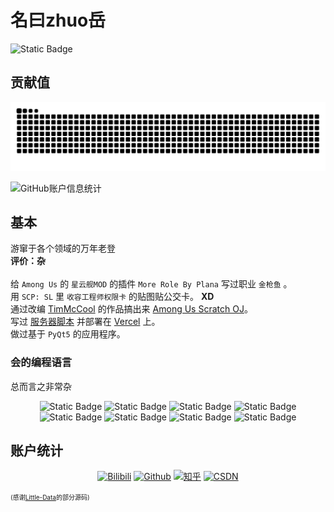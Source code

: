 # 名曰zhuo岳
<img alt="Static Badge" src="https://img.shields.io/badge/%E7%8A%B6%E6%80%81-%E5%B7%B2%E6%96%AD%E5%BC%80%E8%BF%9E%E6%8E%A5-red" id="114514">

## 贡献值
<picture>
  <source media="(prefers-color-scheme: dark)" srcset="https://raw.githubusercontent.com/zhuo-yue-shi/zhuo-yue-shi/output/github-contribution-grid-snake-dark.svg">
  <source media="(prefers-color-scheme: light)" srcset="https://raw.githubusercontent.com/zhuo-yue-shi/zhuo-yue-shi/output/github-contribution-grid-snake.svg">
  <img alt="github contribution grid snake animation" src="https://raw.githubusercontent.com/zhuo-yue-shi/zhuo-yue-shi/output/github-contribution-grid-snake.svg">
</picture>

![GitHub账户信息统计](https://github-stats.ubrong.com/api?username=zhuo-yue-shi&show_icons=true)

## 基本
游窜于各个领域的万年老登\
**评价：杂**\
\
给 `Among Us` 的 `星云舰MOD` 的插件 `More Role By Plana` 写过职业 `金枪鱼` 。\
用 `SCP: SL` 里 `收容工程师权限卡` 的贴图贴公交卡。 **XD**\
通过改编 [TimMcCool](https://scratch.mit.edu/users/TimMcCool/) 的作品搞出来 [Among Us Scratch OJ](https://github.com/zhuo-yue-shi/AmongUsSc)。\
写过 [服务器脚本](https://github.com/zhuo-yue-shi/saychat-server) 并部署在 [Vercel](https://saychat-server.vercel.app/ping) 上。\
做过基于 `PyQt5` 的应用程序。

### 会的编程语言
总而言之非常杂
<p align="center">
  <img alt="Static Badge" src="https://img.shields.io/badge/Turbowarp%2FScratch-orange?logo=scratch&logoColor=white">
  <img alt="Static Badge" src="https://img.shields.io/badge/Python-blue?logo=python&logoColor=white">
  <img alt="Static Badge" src="https://img.shields.io/badge/C%2B%2B-green?logo=c%2B%2B&logoColor=white">
  <img alt="Static Badge" src="https://img.shields.io/badge/HTML-orange?logo=html5&logoColor=white">
  <img alt="Static Badge" src="https://img.shields.io/badge/CSS-green?logo=css&logoColor=white">
  <img alt="Static Badge" src="https://img.shields.io/badge/JavaScript-yellow?logo=JavaScript&logoColor=white">
  <img alt="Static Badge" src="https://img.shields.io/badge/C%23-green?logo=sharp&logoColor=white">
  <img alt="Static Badge" src="https://img.shields.io/badge/ArkTS-blue?logo=typescript&logoColor=white">
</p>

## 账户统计
<p align="center">
  <a href="https://space.bilibili.com/1150235508"><img alt="Bilibili" src="https://stats.justsong.cn/api/bilibili/?id=1150235508&lang=zh-CN"></a>
  <a href="#user-content-114514"><img alt="Github" src="https://stats.justsong.cn/api/github?username=zhuo-yue-shi&lang=zh-CN"></a>
  <a href="https://www.zhihu.com/people/nameiszhuoyue"><img alt="知乎" src="https://stats.justsong.cn/api/zhihu?username=nameiszhuoyue&lang=zh-CN"></a>
  <a href="https://blog.csdn.net/zhuo_yue_shi"><img alt="CSDN" src="https://stats.justsong.cn/api/csdn?id=zhuo_yue_shi&lang=zh-CN"></a>
</p>

<font size = 0.5>(感谢[Little-Data](https://github.com/Little-Data/)的部分源码)</font>

